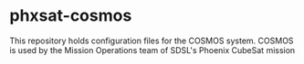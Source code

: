 # phxsat-cosmos
This repository holds configuration files for the COSMOS system. COSMOS is used by the Mission Operations team of SDSL's Phoenix CubeSat mission
